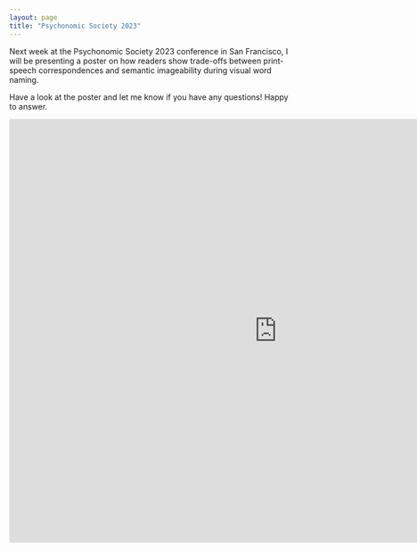 ```yaml
---
layout: page
title: "Psychonomic Society 2023"
---
```


Next week at the Psychonomic Society 2023 conference in San Francisco, I will be presenting a poster on how readers show trade-offs between print-speech correspondences and semantic imageability during visual word naming.

Have a look at the poster and let me know if you have any questions! Happy to answer.

<iframe src="https://docs.google.com/presentation/d/e/2PACX-1vQhMC8Yu9Xebuf5dxjMNnVkt46xYjcK3EfFJItadtEAOYOMf83GK88_4EB6W9UWIA/embed?start=false&loop=false&delayms=3000" frameborder="0" width="960" height="760" allowfullscreen="true" mozallowfullscreen="true" webkitallowfullscreen="true"></iframe>
